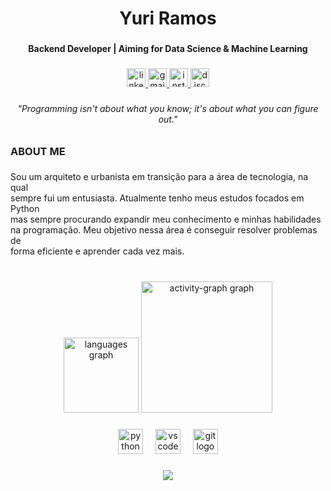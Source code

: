<h1 align="center">Yuri Ramos</h1>

###

<h4 align="center">Backend Developer | Aiming for Data Science & Machine Learning</h4>

###

<div align="center">
  <a href="https://www.linkedin.com/in/yuri-ramos-a7864822b/" target="_blank">
    <img src="https://img.shields.io/static/v1?message=LinkedIn&logo=linkedin&label=&color=0077B5&logoColor=white&labelColor=&style=for-the-badge" height="30" alt="linkedin logo"  />
  </a>
  <a href="mailto:yuri.oliveira.ramos@gmail.com" target="_blank">
    <img src="https://img.shields.io/static/v1?message=Gmail&logo=gmail&label=&color=D14836&logoColor=white&labelColor=&style=for-the-badge" height="30" alt="gmail logo"  />
  </a>
  <a href="https://www.instagram.com/_yurirams/" target="_blank">
    <img src="https://img.shields.io/static/v1?message=Instagram&logo=instagram&label=&color=E4405F&logoColor=white&labelColor=&style=for-the-badge" height="30" alt="instagram logo"  />
  </a>
  <img src="https://img.shields.io/static/v1?message=lunarmxxni&logo=discord&label=&color=7289DA&logoColor=white&labelColor=&style=for-the-badge" height="30" alt="discord logo"  />
</div>

###

<h6 align="center">"Programming isn't about what you know; it's about what you can figure out."</h6>

###

<h3 align="left">ABOUT ME</h3>

###

<p align="left">Sou um arquiteto e urbanista em transição para a área de tecnologia, na qual <br>sempre fui um entusiasta. Atualmente tenho meus estudos focados em Python <br>mas sempre procurando expandir meu conhecimento e minhas habilidades<br> na programação. Meu objetivo nessa área é conseguir resolver problemas de <br>forma eficiente e aprender cada vez mais.</p>

###

<br clear="both">

<div align="center">
  <img src="https://github-readme-stats.vercel.app/api/top-langs?username=yuriramosdev&locale=en&hide_title=false&layout=compact&card_width=320&langs_count=5&theme=codeSTACKr&hide_border=true&order=2" height="120" alt="languages graph"  />
  <img src="https://github-readme-activity-graph.vercel.app/graph?username=yuriramosdev&radius=16&theme=nightowl&area=true&order=5&hide_border=true&hide_title=true" height="210" alt="activity-graph graph"  />
</div>

###

<div align="center">
  <img src="https://img.shields.io/badge/Python-3776AB?logo=python&logoColor=white&style=for-the-badge" height="40" alt="python logo"  />
  <img width="12" />
  <img src="https://img.shields.io/badge/Visual Studio Code-007ACC?logo=visualstudiocode&logoColor=white&style=for-the-badge" height="40" alt="vscode logo"  />
  <img width="12" />
  <img src="https://img.shields.io/badge/Git-F05032?logo=git&logoColor=white&style=for-the-badge" height="40" alt="git logo"  />
</div>

###

<div align="center">
  <img src="https://visitor-badge.laobi.icu/badge?page_id=yuriramosdev.yuriramosdev&right_color=darkorchid&left_text=Profile%20Views"  />
</div>

###
